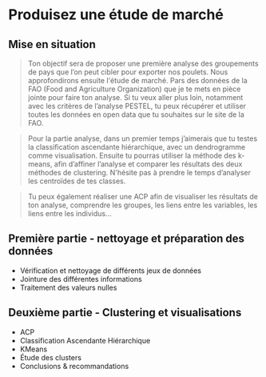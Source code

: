# Produisez une étude de marché

## Mise en situation

> Ton objectif sera de proposer une première analyse des groupements de pays que l’on peut cibler pour exporter nos poulets. Nous approfondirons ensuite l'étude de marché. 
Pars des données de la FAO (Food and Agriculture Organization) que je te mets en pièce jointe pour faire ton analyse. Si tu veux aller plus loin, notamment avec les critères de l’analyse PESTEL, tu peux récupérer et utiliser toutes les données en open data que tu souhaites sur le site de la FAO.<br />

> Pour la partie analyse, dans un premier temps j’aimerais que tu testes la classification ascendante hiérarchique, avec un dendrogramme comme visualisation. Ensuite tu pourras utiliser la méthode des k-means, afin d’affiner l’analyse et comparer les résultats des deux méthodes de clustering. N'hésite pas à prendre le temps d’analyser les centroïdes de tes classes.<br />

> Tu peux également réaliser une ACP afin de visualiser les résultats de ton analyse, comprendre les groupes, les liens entre les variables, les liens entre les individus...

## Première partie - nettoyage et préparation des données
 - Vérification et nettoyage de différents jeux de données
 - Jointure des différentes informations
 - Traitement des valeurs nulles


## Deuxième partie - Clustering et visualisations
 - ACP
 - Classification Ascendante Hiérarchique
 - KMeans
 - Étude des clusters
 - Conclusions & recommandations
